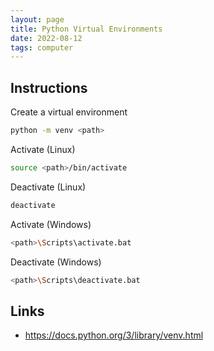 ```yaml
---
layout: page
title: Python Virtual Environments
date: 2022-08-12
tags: computer
---
```


## Instructions

Create a virtual environment

```bash
python -m venv <path>
```

Activate (Linux)

```bash
source <path>/bin/activate
```

Deactivate (Linux)

```bash
deactivate
```

Activate (Windows)

```bash
<path>\Scripts\activate.bat
```

Deactivate (Windows)

```bash
<path>\Scripts\deactivate.bat
```


## Links

- <https://docs.python.org/3/library/venv.html>
